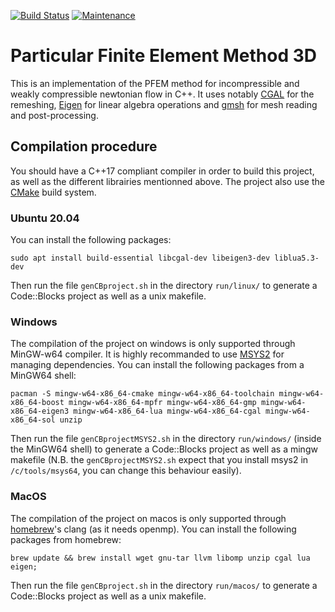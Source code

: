 [![Build Status](https://travis-ci.com/ImperatorS79/PFEM3D.svg?branch=master)](https://travis-ci.com/ImperatorS79/PFEM) [![Maintenance](https://img.shields.io/badge/Version-1.0.0-e67e22.svg)](https://github.com/ImperatorS79/PFEM/releases/tag/1.0.0)

# Particular Finite Element Method 3D
This is an implementation of the PFEM method for incompressible and weakly compressible newtonian flow in C++. It uses notably [CGAL](https://www.cgal.org/) for the remeshing, [Eigen](https://eigen.tuxfamily.org/index.php?title=Main_Page) for linear algebra operations and [gmsh](https://www.gmsh.info/) for mesh reading and post-processing.

## Compilation procedure
You should have a C++17 compliant compiler in order to build this project, as well as the different librairies mentionned above. The project also use the [CMake](https://cmake.org/) build system.

### Ubuntu 20.04
You can install the following packages:
```
sudo apt install build-essential libcgal-dev libeigen3-dev liblua5.3-dev
```

Then run the file `genCBproject.sh` in the directory `run/linux/` to generate a Code::Blocks project as well as a unix makefile. 

### Windows
The compilation of the project on windows is only supported through MinGW-w64 compiler. It is highly recommanded to use [MSYS2](https://www.msys2.org/) for managing dependencies. You can install the following packages from a MinGW64 shell:

```
pacman -S mingw-w64-x86_64-cmake mingw-w64-x86_64-toolchain mingw-w64-x86_64-boost mingw-w64-x86_64-mpfr mingw-w64-x86_64-gmp mingw-w64-x86_64-eigen3 mingw-w64-x86_64-lua mingw-w64-x86_64-cgal mingw-w64-x86_64-sol unzip
```

Then run the file `genCBprojectMSYS2.sh` in the directory `run/windows/` (inside the MinGW64 shell) to generate a Code::Blocks project as well as a mingw makefile (N.B. the `genCBprojectMSYS2.sh` expect that you install msys2 in `/c/tools/msys64`, you can change this behaviour easily). 

### MacOS
The compilation of the project on macos is only supported through [homebrew](https://brew.sh/)'s clang (as it needs openmp). You can install the following packages from homebrew:

```
brew update && brew install wget gnu-tar llvm libomp unzip cgal lua eigen;
```

Then run the file `genCBproject.sh` in the directory `run/macos/` to generate a Code::Blocks project as well as a unix makefile.
